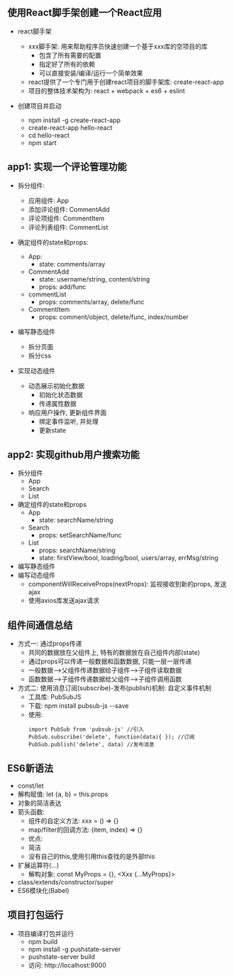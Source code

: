 ## 使用React脚手架创建一个React应用
* react脚手架
  * xxx脚手架: 用来帮助程序员快速创建一个基于xxx库的空项目的库
    * 包含了所有需要的配置
    * 指定好了所有的依赖
    * 可以直接安装/编译/运行一个简单效果
  * react提供了一个专门用于创建react项目的脚手架库: create-react-app
  * 项目的整体技术架构为: react + webpack + es6 + eslint
  
* 创建项目并启动
  * npm install -g create-react-app
  * create-react-app hello-react
  * cd hello-react
  * npm start
  
## app1: 实现一个评论管理功能
* 拆分组件:
  * 应用组件: App
  * 添加评论组件: CommentAdd
  * 评论项组件: CommentItem
  * 评论列表组件: CommentList
* 确定组件的state和props:
  * App: 
    * state: comments/array
  * CommentAdd
    * state: username/string, content/string
    * props: add/func
  * commentList
      * props: comments/array, delete/func
  * CommentItem
    * props: comment/object, delete/func, index/number
  
* 编写静态组件
  * 拆分页面
  * 拆分css
* 实现动态组件
  * 动态展示初始化数据
	  * 初始化状态数据
	  * 传递属性数据
  * 响应用户操作, 更新组件界面
	  * 绑定事件监听, 并处理
	  * 更新state

## app2: 实现github用户搜索功能
  * 拆分组件
    * App
    * Search
    * List
  * 确定组件的state和props
    * App
      * state: searchName/string
    * Search
      * props: setSearchName/func
    * List
      * props: searchName/string
      * state: firstView/bool, loading/bool, users/array, errMsg/string
  * 编写静态组件
  * 编写动态组件
    * componentWillReceiveProps(nextProps): 监视接收到新的props, 发送ajax
    * 使用axios库发送ajax请求

## 组件间通信总结
  * 方式一: 通过props传递
    * 共同的数据放在父组件上, 特有的数据放在自己组件内部(state)
    * 通过props可以传递一般数据和函数数据, 只能一层一层传递
    * 一般数据-->父组件传递数据给子组件-->子组件读取数据
    * 函数数据-->子组件传递数据给父组件-->子组件调用函数
  * 方式二: 使用消息订阅(subscribe)-发布(publish)机制: 自定义事件机制
    * 工具库: PubSubJS
    * 下载: npm install pubsub-js --save
    * 使用: 
      ```
      import PubSub from 'pubsub-js' //引入
      PubSub.subscribe('delete', function(data){ }); //订阅
      PubSub.publish('delete', data) //发布消息
      ```
      
## ES6新语法
  * const/let
  * 解构赋值: let {a, b} = this.props
  * 对象的简洁表达
  * 箭头函数: 
     * 组件的自定义方法: xxx = () => {}
     * map/filter的回调方法: (item, index) => {}
     * 优点:
      * 简洁
      * 没有自己的this,使用引用this查找的是外部this
  * 扩展运算符(...)
    * 解构对象:  const MyProps = {}, <Xxx {...MyProps}>
  * class/extends/constructor/super
  * ES6模块化(Babel)

## 项目打包运行
  * 项目编译打包并运行
    * npm build
    * npm install -g pushstate-server
    * pushstate-server build
    * 访问: http://localhost:9000

